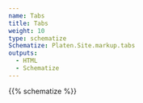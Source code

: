 ```yaml
---
name: Tabs
title: Tabs
weight: 10
type: schematize
Schematize: Platen.Site.markup.tabs
outputs:
  - HTML
  - Schematize
---
```


{{% schematize %}}
